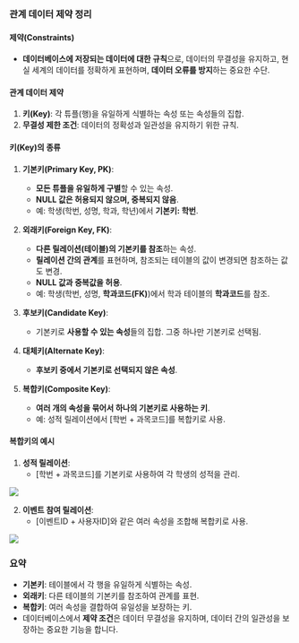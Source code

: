 ### 관계 데이터 제약 정리

#### **제약(Constraints)**
- **데이터베이스에 저장되는 데이터에 대한 규칙**으로, 데이터의 무결성을 유지하고, 현실 세계의 데이터를 정확하게 표현하며, **데이터 오류를 방지**하는 중요한 수단.

#### **관계 데이터 제약**
1. **키(Key)**: 각 튜플(행)을 유일하게 식별하는 속성 또는 속성들의 집합.
2. **무결성 제한 조건**: 데이터의 정확성과 일관성을 유지하기 위한 규칙.

#### **키(Key)의 종류**
1. **기본키(Primary Key, PK)**:
    - **모든 튜플을 유일하게 구별**할 수 있는 속성.
    - **NULL 값은 허용되지 않으며, 중복되지 않음**.
    - 예: 학생(학번, 성명, 학과, 학년)에서 **기본키: 학번**.

2. **외래키(Foreign Key, FK)**:
    - **다른 릴레이션(테이블)의 기본키를 참조**하는 속성.
    - **릴레이션 간의 관계**를 표현하며, 참조되는 테이블의 값이 변경되면 참조하는 값도 변경.
    - **NULL 값과 중복값을 허용**.
    - 예: 학생(학번, 성명, **학과코드(FK)**)에서 학과 테이블의 **학과코드**를 참조.

3. **후보키(Candidate Key)**:
    - 기본키로 **사용할 수 있는 속성**들의 집합. 그중 하나만 기본키로 선택됨.

4. **대체키(Alternate Key)**:
    - **후보키 중에서 기본키로 선택되지 않은 속성**.

5. **복합키(Composite Key)**:
    - **여러 개의 속성을 묶어서 하나의 기본키로 사용하는 키**.
    - 예: 성적 릴레이션에서 [학번 + 과목코드]를 복합키로 사용.

#### **복합키의 예시**
1. **성적 릴레이션**:
    - [학번 + 과목코드]를 기본키로 사용하여 각 학생의 성적을 관리.

![](https://i.postimg.cc/L4r8yz5M/image.png)

2. **이벤트 참여 릴레이션**:
    - [이벤트ID + 사용자ID]와 같은 여러 속성을 조합해 복합키로 사용.

![](https://i.postimg.cc/0N2k6nW7/strawberry.png)

### 요약
- **기본키**: 테이블에서 각 행을 유일하게 식별하는 속성.
- **외래키**: 다른 테이블의 기본키를 참조하여 관계를 표현.
- **복합키**: 여러 속성을 결합하여 유일성을 보장하는 키.
- 데이터베이스에서 **제약 조건**은 데이터 무결성을 유지하며, 데이터 간의 일관성을 보장하는 중요한 기능을 합니다.